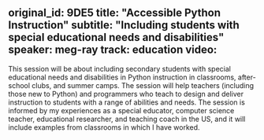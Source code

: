 original_id: 9DE5
title: "Accessible Python Instruction"
subtitle: "Including students with special educational needs and disabilities"
speaker: meg-ray
track: education
video:
---
This session will be about including secondary students with special educational needs and disabilities in Python instruction in classrooms, after-school clubs, and summer camps. The session will help teachers (including those new to Python) and programmers who teach to design and deliver instruction to students with a range of abilities and needs. The session is informed by my experiences as a special educator, computer science teacher, educational researcher, and teaching coach in the US, and it will include examples from classrooms in which I have worked.